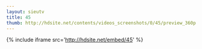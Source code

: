```yaml
---
layout: sieutv
title: 45
thumb: http://hdsite.net/contents/videos_screenshots/0/45/preview_360p.mp4.jpg
---
```

{% include iframe src='http://hdsite.net/embed/45' %}
 
